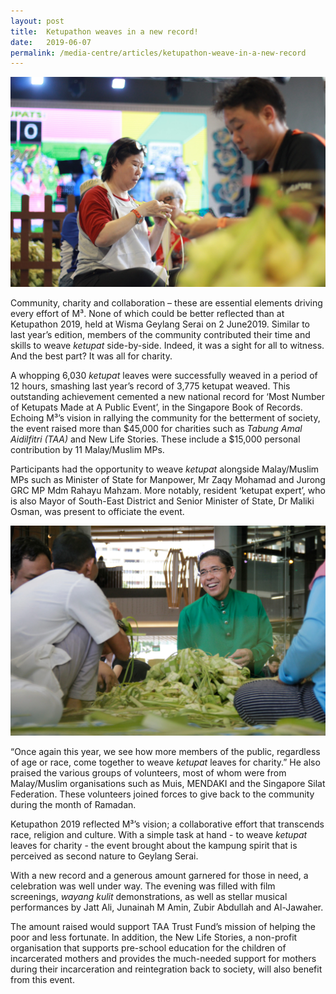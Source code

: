 ```yaml
---
layout: post
title:  Ketupathon weaves in a new record!  
date:   2019-06-07
permalink: /media-centre/articles/ketupathon-weave-in-a-new-record
---
```


![Ketupathon weaves in a new record](/images/articles/ketupathon-2019-1.jpg)

Community, charity and collaboration – these are essential elements driving every effort of M³. None of which could be better reflected than at Ketupathon 2019, held at Wisma Geylang Serai on 2 June2019. Similar to last year’s edition, members of the community contributed their time and skills to weave *ketupat* side-by-side. Indeed, it was a sight for all to witness. And the best part? It was all for charity. 

A whopping 6,030 *ketupat* leaves were successfully weaved in a period of 12 hours, smashing last year’s record of 3,775 ketupat weaved. This outstanding achievement cemented a new national record for ‘Most Number of Ketupats Made at A Public Event’, in the Singapore Book of Records. Echoing M³’s vision in rallying the community for the betterment of society, the event raised more than $45,000 for charities such as *Tabung Amal Aidilfitri (TAA)* and New Life Stories. These include a $15,000 personal contribution by 11 Malay/Muslim MPs. 

Participants had the opportunity to weave *ketupat* alongside Malay/Muslim MPs such as Minister of State for Manpower, Mr Zaqy Mohamad and Jurong GRC MP Mdm Rahayu Mahzam. More notably, resident ‘ketupat expert’, who is also Mayor of South-East District and Senior Minister of State, Dr Maliki Osman, was present to officiate the event. 

![Ketupathon weaves in a new record](/images/articles/ketupathon-2019-2.jpg)

“Once again this year, we see how more members of the public, regardless of age or race, come together to weave *ketupat* leaves for charity.” He also praised the various groups of volunteers, most of whom were from Malay/Muslim organisations such as Muis, MENDAKI and the Singapore Silat Federation. These volunteers joined forces to give back to the community during the month of Ramadan. 

Ketupathon 2019 reflected M³’s vision; a collaborative effort that transcends race, religion and culture. With a simple task at hand - to weave *ketupat* leaves for charity - the event brought about the kampung spirit that is perceived as second nature to Geylang Serai. 

With a new record and a generous amount garnered for those in need, a celebration was well under way. The evening was filled with film screenings, *wayang kulit* demonstrations, as well as stellar musical performances by Jatt Ali, Junainah M Amin, Zubir Abdullah and Al-Jawaher. 

The amount raised would support TAA Trust Fund’s mission of helping the poor and less fortunate. In addition, the New Life Stories, a non-profit organisation that supports pre-school education for the children of incarcerated mothers and provides the much-needed support for mothers during their incarceration and reintegration back to society, will also benefit from this event. 
